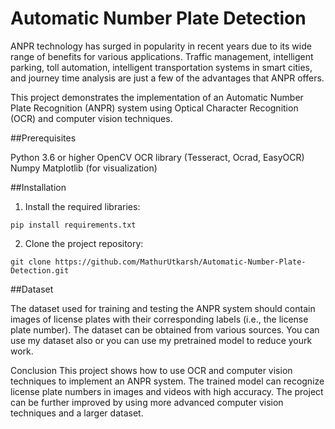 # Automatic Number Plate Detection

ANPR technology has surged in popularity in recent years due to its wide range of benefits for various applications. Traffic management, intelligent parking, toll automation, intelligent transportation systems in smart cities, and journey time analysis are just a few of the advantages that ANPR offers.

This project demonstrates the implementation of an Automatic Number Plate Recognition (ANPR) system using Optical Character Recognition (OCR) and computer vision techniques.

##Prerequisites

Python 3.6 or higher
OpenCV
OCR library (Tesseract, Ocrad, EasyOCR)
Numpy
Matplotlib (for visualization)

##Installation

1. Install the required libraries:

`pip install requirements.txt`

2. Clone the project repository:

`git clone https://github.com/MathurUtkarsh/Automatic-Number-Plate-Detection.git`

##Dataset

The dataset used for training and testing the ANPR system should contain images of license plates with their corresponding labels (i.e., the license plate number). The dataset can be obtained from various sources. You can use my dataset also or you can use my pretrained model to reduce yourk work.

Conclusion
This project shows how to use OCR and computer vision techniques to implement an ANPR system. The trained model can recognize license plate numbers in images and videos with high accuracy. The project can be further improved by using more advanced computer vision techniques and a larger dataset.




